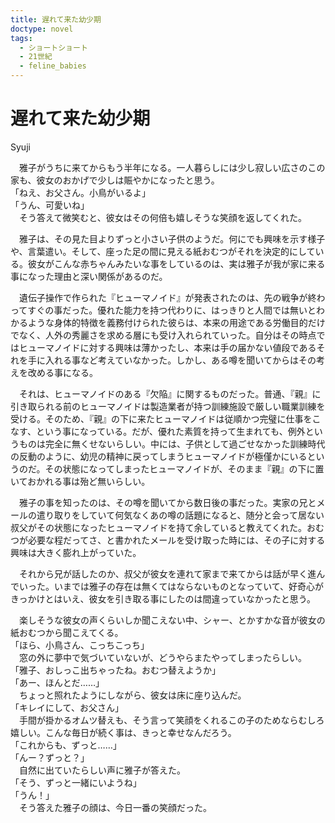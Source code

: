 ```yaml
---
title: 遅れて来た幼少期
doctype: novel
tags:
  - ショートショート
  - 21世紀
  - feline_babies
---
```


# 遅れて来た幼少期

Syuji

　雅子がうちに来てからもう半年になる。一人暮らしには少し寂しい広さのこの家も、彼女のおかげで少しは賑やかになったと思う。  
「ねえ、お父さん。小鳥がいるよ」  
「うん、可愛いね」  
　そう答えて微笑むと、彼女はその何倍も嬉しそうな笑顔を返してくれた。

　雅子は、その見た目よりずっと小さい子供のようだ。何にでも興味を示す様子や、言葉遣い。そして、座った足の間に見える紙おむつがそれを決定的にしている。彼女がこんな赤ちゃんみたいな事をしているのは、実は雅子が我が家に来る事になった理由と深い関係があるのだ。

　遺伝子操作で作られた『ヒューマノイド』が発表されたのは、先の戦争が終わってすぐの事だった。優れた能力を持つ代わりに、はっきりと人間では無いとわかるような身体的特徴を義務付けられた彼らは、本来の用途である労働目的だけでなく、人外の秀麗さを求める層にも受け入れられていった。自分はその時点ではヒューマノイドに対する興味は薄かったし、本来は手の届かない値段であるそれを手に入れる事など考えていなかった。しかし、ある噂を聞いてからはその考えを改める事になる。

　それは、ヒューマノイドのある『欠陥』に関するものだった。普通、『親』に引き取られる前のヒューマノイドは製造業者が持つ訓練施設で厳しい職業訓練を受ける。そのため、『親』の下に来たヒューマノイドは従順かつ完璧に仕事をこなす、という事になっている。だが、優れた素質を持って生まれても、例外というものは完全に無くせないらしい。中には、子供として過ごせなかった訓練時代の反動のように、幼児の精神に戻ってしまうヒューマノイドが極僅かにいるというのだ。その状態になってしまったヒューマノイドが、そのまま『親』の下に置いておかれる事は殆ど無いらしい。

　雅子の事を知ったのは、その噂を聞いてから数日後の事だった。実家の兄とメールの遣り取りをしていて何気なくあの噂の話題になると、随分と会って居ない叔父がその状態になったヒューマノイドを持て余していると教えてくれた。おむつが必要な程だってさ、と書かれたメールを受け取った時には、その子に対する興味は大きく膨れ上がっていた。

　それから兄が話したのか、叔父が彼女を連れて家まで来てからは話が早く進んでいった。いまでは雅子の存在は無くてはならないものとなっていて、好奇心がきっかけとはいえ、彼女を引き取る事にしたのは間違っていなかったと思う。

　楽しそうな彼女の声くらいしか聞こえない中、シャー、とかすかな音が彼女の紙おむつから聞こえてくる。  
「ほら、小鳥さん、こっちこっち」  
　窓の外に夢中で気づいていないが、どうやらまたやってしまったらしい。  
「雅子、おしっこ出ちゃったね。おむつ替えようか」  
「あー、ほんとだ……」  
　ちょっと照れたようにしながら、彼女は床に座り込んだ。  
「キレイにして、お父さん」  
　手間が掛かるオムツ替えも、そう言って笑顔をくれるこの子のためならむしろ嬉しい。こんな毎日が続く事は、きっと幸せなんだろう。  
「これからも、ずっと……」  
「んー？ずっと？」  
　自然に出ていたらしい声に雅子が答えた。  
「そう、ずっと一緒にいようね」  
「うん！」  
　そう答えた雅子の顔は、今日一番の笑顔だった。
